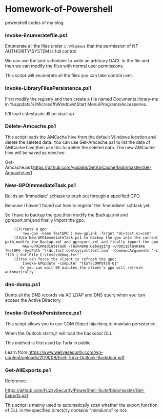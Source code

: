 # Homework-of-Powershell
powershell codes of my blog.

### Invoke-Enumeratefile.ps1

Enumerate all the files under `c:\Windows` that the permission of NT AUTHORITY\SYSTEM is full control.

We can use the task scheduler to write an arbitrary DACL to the file and then we can modify the files with normal user permissions.

This script will enumerate all the files you can take control over.

### Invoke-LibraryFilesPersistence.ps1

First modify the registry and then create a file named Documents.library-ms in %appdata%\Microsoft\Windows\Start Menu\Programs\Accessories.

It'll load c:\test\calc.dll on start-up.

### Delete-Amcache.ps1

This script loads the AMCache hive from the default Windows location and delete the seleted data.
You can use Get-Amcache.ps1 to list the data of AMCache hive,then use this to delete the seleted data.
The new AMCache hive will be saved as new.hve

Get-Amcache.ps1:https://github.com/yoda66/GetAmCache/blob/master/Get-Amcache.ps1

### New-GPOImmediateTask.ps1

Builds an 'Immediate' schtask to push out through a specified GPO.

Because I haven't found out how to register the 'Immediate' schtask yet.

So I have to backup the gpo,then modify the Backup.xml and gpreport.xml,and finally import the gpo.
                
        (1)Create a gpo
            new-gpo -name TestGPO | new-gplink -Target "dc=test,dc=com"
        (2)Use New-GPOImmediateTask.ps1 to backup the gpo into the current path,modify the Backup.xml and gpreport.xml and finally import the gpo       
            New-GPOImmediateTask -TaskName Debugging -GPODisplayName TestGPO -SysPath '\\dc.test.com\sysvol\test.com' -CommandArguments '-c "123 | Out-File C:\test\debug.txt"'
        (3)You can force the client to refresh the gpo:
            Invoke-GPUpdate -Computer "TEST\COMPUTER-01"
           Or you can wait 90 minutes,the client's gpo will refresh automatically. 

### dns-dump.ps1

Dump all the DNS records via AD LDAP and DNS query when you can access the Active Directory.

### Invoke-OutlookPersistence.ps1

This script allows you to use COM Object hijacking to maintain persistence.

When the Outlook starts,it will load the backdoor DLL.

This method is first used by Turla in public.

Learn from:https://www.welivesecurity.com/wp-content/uploads/2018/08/Eset-Turla-Outlook-Backdoor.pdf

### Get-AllExports.ps1

Reference:

https://github.com/FuzzySecurity/PowerShell-Suite/blob/master/Get-Exports.ps1

This script is mainly used to automatically scan whether the export function of DLL in the specified directory contains "minidump" or not.


